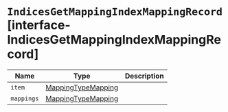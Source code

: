 # `IndicesGetMappingIndexMappingRecord` [interface-IndicesGetMappingIndexMappingRecord]

| Name | Type | Description |
| - | - | - |
| `item` | [MappingTypeMapping](./MappingTypeMapping.md) | &nbsp; |
| `mappings` | [MappingTypeMapping](./MappingTypeMapping.md) | &nbsp; |
